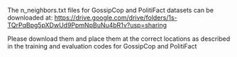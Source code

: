 The n_neighbors.txt files for GossipCop and PolitiFact datasets can be downloaded at: https://drive.google.com/drive/folders/1s-TQrPqBpg5pXDwUd9PpmNpBuNu4bR1v?usp=sharing

Please download them and place them at the correct locations as described in the training and evaluation codes for GossipCop and PolitiFact
